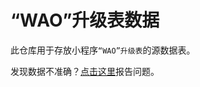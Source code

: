# “WAO”升级表数据

此仓库用于存放小程序`“WAO”升级表`的源数据表。

发现数据不准确？[点击这里](https://github.com/zhujinyao822/WAO-updata-db/issues/new?assignees=&labels=&template=report.md)报告问题。

